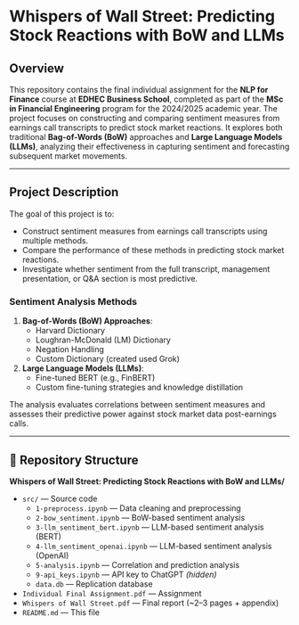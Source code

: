 # Whispers of Wall Street: Predicting Stock Reactions with BoW and LLMs

## Overview
This repository contains the final individual assignment for the **NLP for Finance** course at **EDHEC Business School**, completed as part of the **MSc in Financial Engineering** program for the 2024/2025 academic year. The project focuses on constructing and comparing sentiment measures from earnings call transcripts to predict stock market reactions. It explores both traditional **Bag-of-Words (BoW)** approaches and **Large Language Models (LLMs)**, analyzing their effectiveness in capturing sentiment and forecasting subsequent market movements.

---

## Project Description
The goal of this project is to:
- Construct sentiment measures from earnings call transcripts using multiple methods.
- Compare the performance of these methods in predicting stock market reactions.
- Investigate whether sentiment from the full transcript, management presentation, or Q&A section is most predictive.

### Sentiment Analysis Methods
1. **Bag-of-Words (BoW) Approaches**:
   - Harvard Dictionary
   - Loughran-McDonald (LM) Dictionary
   - Negation Handling
   - Custom Dictionary (created used Grok)
2. **Large Language Models (LLMs)**:
   - Fine-tuned BERT (e.g., FinBERT)
   - Custom fine-tuning strategies and knowledge distillation

The analysis evaluates correlations between sentiment measures and assesses their predictive power against stock market data post-earnings calls.

---

## 📁 Repository Structure

**Whispers of Wall Street: Predicting Stock Reactions with BoW and LLMs/**
- `src/` — Source code
  - `1-preprocess.ipynb` — Data cleaning and preprocessing  
  - `2-bow_sentiment.ipynb` — BoW-based sentiment analysis  
  - `3-llm_sentiment_bert.ipynb` — LLM-based sentiment analysis (BERT)  
  - `4-llm_sentiment_openai.ipynb` — LLM-based sentiment analysis (OpenAI)  
  - `5-analysis.ipynb` — Correlation and prediction analysis  
  - `9-api_keys.ipynb` — API key to ChatGPT *(hidden)*  
  - `data.db` — Replication database  
- `Individual Final Assignment.pdf` — Assignment  
- `Whispers of Wall Street.pdf` — Final report (~2–3 pages + appendix)  
- `README.md` — This file  
